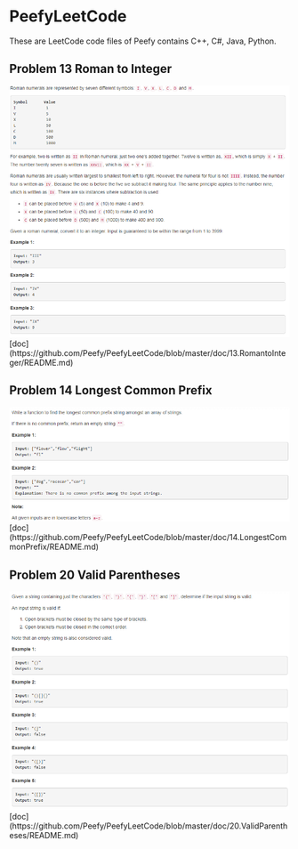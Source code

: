 # PeefyLeetCode

These are LeetCode code files of Peefy contains C++, C#, Java, Python.

## Problem 13 Roman to Integer

<img src="https://github.com/Peefy/PeefyLeetCode/blob/master/doc/13.RomantoInteger/problem.png"/>
[doc](https://github.com/Peefy/PeefyLeetCode/blob/master/doc/13.RomantoInteger/README.md)

## Problem 14 Longest Common Prefix

<img src="https://github.com/Peefy/PeefyLeetCode/blob/master/doc/14.LongestCommonPrefix/problem.png"/>
[doc](https://github.com/Peefy/PeefyLeetCode/blob/master/doc/14.LongestCommonPrefix/README.md)

## Problem 20 Valid Parentheses

<img src="https://github.com/Peefy/PeefyLeetCode/blob/master/doc/20.ValidParentheses/problem.png"/>
[doc](https://github.com/Peefy/PeefyLeetCode/blob/master/doc/20.ValidParentheses/README.md)
